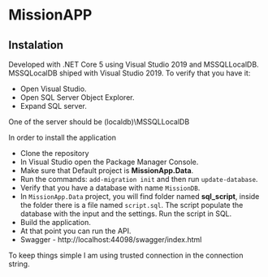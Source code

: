 # MissionAPP
## Instalation

Developed with .NET Core 5 using Visual Studio 2019 and MSSQLLocalDB.
MSSQLocalDB shiped with Visual Studio 2019.
To verify that you have it:
- Open Visual Studio.
- Open SQL Server Object Explorer.
- Expand SQL server.

One of the server should be (localdb)\MSSQLLocalDB

In order to install the application

- Clone the repository
- In Visual Studio open the Package Manager Console.
- Make sure that Default project is **MissionApp.Data**.
- Run the commands: ```add-migration init``` and then run ```update-database```.
- Verify that you have a database with name ```MissionDB```.
- In ```MissionApp.Data``` project, you will find folder named **sql_script**, inside the folder there is a file named ```script.sql```. The script populate the database with the input and the settings. Run the script in SQL.
- Build the application.
- At that point you can run the API.
- Swagger - http://localhost:44098/swagger/index.html

To keep things simple I am using trusted connection in the connection string.


